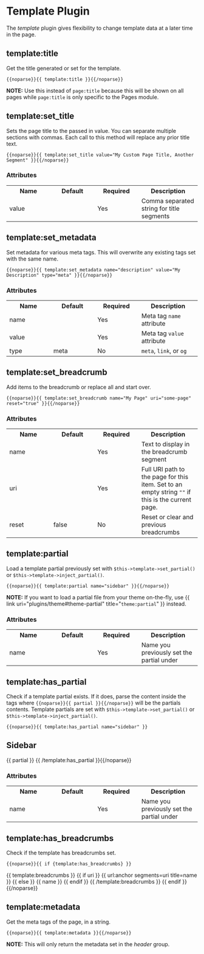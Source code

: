 # Template Plugin

The _template_ plugin gives flexibility to change template data at a later time in the page.


## template:title

Get the title generated or set for the template.

	{{noparse}}{{ template:title }}{{/noparse}}

<div class="tip"><strong>NOTE:</strong> Use this instead of <code>page:title</code> because this will be shown on all pages while <code>page:title</code> is only specific to the Pages module.</div>

## template:set_title

Sets the page title to the passed in value. You can separate multiple sections with commas. Each call to this method will replace any prior title text.

	{{noparse}}{{ template:set_title value="My Custom Page Title, Another Segment" }}{{/noparse}}

### Attributes

<table cellpadding="0" cellspacing="0">
	<tbody>
		<tr>
			<th width="100">Name</th>
			<th width="100">Default</th>
			<th width="100">Required</th>
			<th>Description</th>
		</tr>
		<tr>
			<td>value</td>
			<td></td>
			<td>Yes</td>
			<td>Comma separated string for title segments</td>
		</tr>
	</tbody>
</table>


## template:set_metadata

Set metadata for various meta tags. This will overwrite any existing tags set with the same name.

	{{noparse}}{{ template:set_metadata name="description" value="My Description" type="meta" }}{{/noparse}}

### Attributes

<table cellpadding="0" cellspacing="0">
	<tbody>
		<tr>
			<th width="100">Name</th>
			<th width="100">Default</th>
			<th width="100">Required</th>
			<th>Description</th>
		</tr>
		<tr>
			<td>name</td>
			<td></td>
			<td>Yes</td>
			<td>Meta tag <code>name</code> attribute</td>
		</tr>
		<tr>
			<td>value</td>
			<td></td>
			<td>Yes</td>
			<td>Meta tag <code>value</code> attribute</td>
		</tr>
		<tr>
			<td>type</td>
			<td>meta</td>
			<td>No</td>
			<td><code>meta</code>, <code>link</code>, or <code>og</code></td>
		</tr>
	</tbody>
</table>


## template:set_breadcrumb

Add items to the breadcrumb or replace all and start over.

	{{noparse}}{{ template:set_breadcrumb name="My Page" uri="some-page" reset="true" }}{{/noparse}}

### Attributes

<table cellpadding="0" cellspacing="0">
	<tbody>
		<tr>
			<th width="100">Name</th>
			<th width="100">Default</th>
			<th width="100">Required</th>
			<th>Description</th>
		</tr>
		<tr>
			<td>name</td>
			<td></td>
			<td>Yes</td>
			<td>Text to display in the breadcrumb segment</td>
		</tr>
		<tr>
			<td>uri</td>
			<td></td>
			<td>Yes</td>
			<td>Full URI path to the page for this item. Set to an empty string <code>""</code> if this is the current page.</td>
		</tr>
		<tr>
			<td>reset</td>
			<td>false</td>
			<td>No</td>
			<td>Reset or clear and previous breadcrumbs</td>
		</tr>
	</tbody>
</table>


## template:partial

Load a template partial previously set with `$this->template->set_partial()` or `$this->template->inject_partial()`.

	{{noparse}}{{ template:partial name="sidebar" }}{{/noparse}}

<div class="tip"><strong>NOTE:</strong> If you want to load a partial file from your theme on-the-fly, use {{ link uri="plugins/theme#theme-partial" title="<code>theme:partial</code>" }} instead.</div>

### Attributes

<table cellpadding="0" cellspacing="0">
	<tbody>
		<tr>
			<th width="100">Name</th>
			<th width="100">Default</th>
			<th width="100">Required</th>
			<th>Description</th>
		</tr>
		<tr>
			<td>name</td>
			<td></td>
			<td>Yes</td>
			<td>Name you previously set the partial under</td>
		</tr>
	</tbody>
</table>


## template:has_partial

Check if a template partial exists. If it does, parse the content inside the tags where `{{noparse}}{{ partial }}{{/noparse}}` will be the partials contents. Template partials are set with `$this->template->set_partial()` or `$this->template->inject_partial()`.

	{{noparse}}{{ template:has_partial name="sidebar" }}
  <h2>Sidebar</h2>
  {{ partial }}
{{ /template:has_partial }}{{/noparse}}

### Attributes

<table cellpadding="0" cellspacing="0">
	<tbody>
		<tr>
			<th width="100">Name</th>
			<th width="100">Default</th>
			<th width="100">Required</th>
			<th>Description</th>
		</tr>
		<tr>
			<td>name</td>
			<td></td>
			<td>Yes</td>
			<td>Name you previously set the partial under</td>
		</tr>
	</tbody>
</table>


## template:has_breadcrumbs

Check if the template has breadcrumbs set.

	{{noparse}}{{ if {template:has_breadcrumbs} }}
  {{ template:breadcrumbs }}
  {{ if uri }}
    {{ url:anchor segments=uri title=name }}
  {{ else }}
    {{ name }}
  {{ endif }}
  {{ /template:breadcrumbs }}
{{ endif }}{{/noparse}}


## template:metadata

Get the meta tags of the page, in a string.

	{{noparse}}{{ template:metadata }}{{/noparse}}

<div class="tip"><strong>NOTE:</strong> This will only return the metadata set in the <em>header</em> group.</div>
